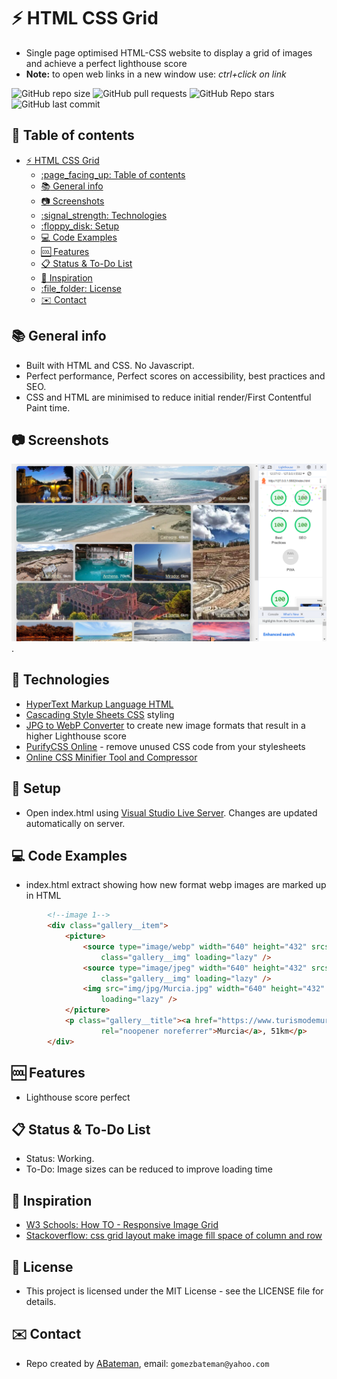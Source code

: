 # :zap: HTML CSS Grid

* Single page optimised HTML-CSS website to display a grid of images and achieve a perfect lighthouse score
* **Note:** to open web links in a new window use: _ctrl+click on link_

![GitHub repo size](https://img.shields.io/github/repo-size/AndrewJBateman/html-css-grid?style=plastic)
![GitHub pull requests](https://img.shields.io/github/issues-pr/AndrewJBateman/html-css-grid?style=plastic)
![GitHub Repo stars](https://img.shields.io/github/stars/AndrewJBateman/html-css-grid?style=plastic)
![GitHub last commit](https://img.shields.io/github/last-commit/AndrewJBateman/html-css-grid?style=plastic)

## :page_facing_up: Table of contents

* [:zap: HTML CSS Grid](#zap-html-css-grid)
  * [:page\_facing\_up: Table of contents](#page_facing_up-table-of-contents)
  * [:books: General info](#books-general-info)
  * [:camera: Screenshots](#camera-screenshots)
  * [:signal\_strength: Technologies](#signal_strength-technologies)
  * [:floppy\_disk: Setup](#floppy_disk-setup)
  * [:computer: Code Examples](#computer-code-examples)
  * [:cool: Features](#cool-features)
  * [:clipboard: Status \& To-Do List](#clipboard-status--to-do-list)
  * [:clap: Inspiration](#clap-inspiration)
  * [:file\_folder: License](#file_folder-license)
  * [:envelope: Contact](#envelope-contact)

## :books: General info

* Built with HTML and CSS. No Javascript.
* Perfect performance, Perfect scores on accessibility, best practices and SEO.
* CSS and HTML are minimised to reduce initial render/First Contentful Paint time.

## :camera: Screenshots

![Example screenshot](./imgs/grid.png).

## :signal_strength: Technologies

* [HyperText Markup Language HTML](https://developer.mozilla.org/en-US/docs/Glossary/HTML)
* [Cascading Style Sheets CSS](https://developer.mozilla.org/en-US/docs/Web/CSS) styling
* [JPG to WebP Converter](https://www.freeconvert.com/jpg-to-webp) to create new image formats that result in a higher Lighthouse score
* [PurifyCSS Online](https://purifycss.online/) - remove unused CSS code from your stylesheets
* [Online CSS Minifier Tool and Compressor](https://www.toptal.com/developers/cssminifier)

## :floppy_disk: Setup

* Open index.html using [Visual Studio Live Server](https://marketplace.visualstudio.com/items?itemName=ritwickdey.LiveServer). Changes are updated automatically on server.

## :computer: Code Examples

* index.html extract showing how new format webp images are marked up in HTML

```html
        <!--image 1-->
        <div class="gallery__item">
            <picture>
                <source type="image/webp" width="640" height="432" srcset="img/webp/Murcia.webp" alt="Murcia"
                    class="gallery__img" loading="lazy" />
                <source type="image/jpeg" width="640" height="432" srcset="img/jpg/Murcia.jpg" alt="Murcia"
                    class="gallery__img" loading="lazy" />
                <img src="img/jpg/Murcia.jpg" width="640" height="432" alt="Murcia" class="gallery__img"
                    loading="lazy" />
            </picture>
            <p class="gallery__title"><a href="https://www.turismodemurcia.es" target="_blank"
                    rel="noopener noreferrer">Murcia</a>, 51km</p>
        </div>
```

## :cool: Features

* Lighthouse score perfect

## :clipboard: Status & To-Do List

* Status: Working.
* To-Do: Image sizes can be reduced to improve loading time

## :clap: Inspiration

* [W3 Schools: How TO - Responsive Image Grid](https://www.w3schools.com/howto/howto_css_image_grid_responsive.asp)
* [Stackoverflow: css grid layout make image fill space of column and row](https://stackoverflow.com/questions/76846528/css-grid-layout-make-image-fill-space-of-column-and-row)

## :file_folder: License

* This project is licensed under the MIT License - see the LICENSE file for details.

## :envelope: Contact

* Repo created by [ABateman](https://github.com/AndrewJBateman), email: `gomezbateman@yahoo.com`
